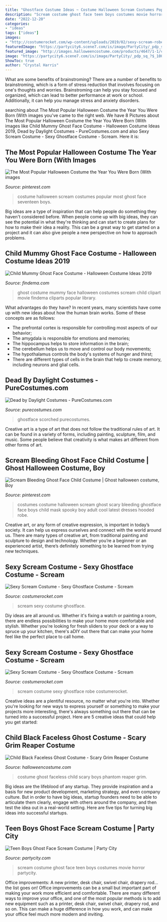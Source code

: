 ```yaml
---
title: "Ghostface Costume Ideas ~ Costume Halloween Scream Costumes Popular Most Ghost Face Seventeen Boys"
description: "Scream costume ghost face teen boys costumes movie horror partycity"
date: "2022-12-20"
categories:
- "ideas"
tags: ["ideas"]
images:
- "http://costumerocket.com/wp-content/uploads/2019/02/sexy-scream-robe-3.jpg"
featuredImage: "https://partycity6.scene7.com/is/image/PartyCity/_pdp_sq_?$_1000x1000_$&amp;$product=PartyCity/P40143"
featured_image: "http://images.halloweencostume.com/products/4647/1-1/child-black-faceless-ghost-costume.jpg"
image: "https://partycity6.scene7.com/is/image/PartyCity/_pdp_sq_?$_1000x1000_$&amp;$product=PartyCity/P40143"
ShowToc: true
author: "Crystal Harris"
---
```



What are some benefits of brainstroming?
There are a number of benefits to brainstroming, which is a form of stress reduction that involves focusing on one's thoughts and worries. Brainstroming can help you stay focused and organized, which can lead to better performance at work or school. Additionally, it can help you manage stress and anxiety disorders.

	

		
searching about The Most Popular Halloween Costume the Year You Were Born (With images you've came to the right web. We have 8 Pictures about The Most Popular Halloween Costume the Year You Were Born (With images like Child Mummy Ghost Face Costume - Halloween Costume Ideas 2019, Dead by Daylight Costumes - PureCostumes.com and also Sexy Scream Costume - Sexy Ghostface Costume - Scream. Here it is:
		
    
## The Most Popular Halloween Costume The Year You Were Born (With Images

<img loading=lazy src="https://i.pinimg.com/originals/ba/10/b0/ba10b0f1d29ca8445b23d8e0d9404501.png" onerror="this.onerror=null;this.src='https://tse2.mm.bing.net/th?id=OIP.GNursedxF_0YjGE3deM3iAHaKo&amp;pid=15.1';" alt="The Most Popular Halloween Costume the Year You Were Born (With images">

_Source: pinterest.com_

>costume halloween scream costumes popular most ghost face seventeen boys. 

	

Big ideas are a type of inspiration that can help people do something they haven't considered before. When people come up with big ideas, they can see the potential in what they're thinking and can start to create plans for how to make their idea a reality. This can be a great way to get started on a project and it can also give people a new perspective on how to approach problems.

    
## Child Mummy Ghost Face Costume - Halloween Costume Ideas 2019

<img loading=lazy src="http://findema.com/wp-content/uploads/2014/10/halloween_2014368.jpg" onerror="this.onerror=null;this.src='https://tse4.mm.bing.net/th?id=OIP.-s2-7fG7Nn8n6ToZ7bPjRQHaKl&amp;pid=15.1';" alt="Child Mummy Ghost Face Costume - Halloween Costume Ideas 2019">

_Source: findema.com_

>ghost costume mummy face halloween costumes scream child clipart movie findema cliparts popular library. 

	

What advantages do they have?
In recent years, many scientists have come up with new ideas about how the human brain works. Some of these concepts are as follows: 
- The prefrontal cortex is responsible for controlling most aspects of our behavior; 
- The amygdala is responsible for emotions and memories; 
- The hippocampus helps to store information in the brain; 
- The cerebellum helps us to move and control our body movements; 
- The hypothalamus controls the body's systems of hunger and thirst; 
- There are different types of cells in the brain that help to create memory, including neurons and glial cells.

    
## Dead By Daylight Costumes - PureCostumes.com

<img loading=lazy src="https://www.purecostumes.com/mm5/graphics/00000001/F105832_full_1_220x333.jpg" onerror="this.onerror=null;this.src='https://tse1.mm.bing.net/th?id=OIP.7msaEF1vjpwPRAOYXFvK-QAAAA&amp;pid=15.1';" alt="Dead by Daylight Costumes - PureCostumes.com">

_Source: purecostumes.com_

>ghostface scorched purecostumes. 

	

Creative art is a type of art that does not follow the traditional rules of art. It can be found in a variety of forms, including painting, sculpture, film, and music. Some people believe that creativity is what makes art different from other forms of art.

    
## Scream Bleeding Ghost Face Child Costume | Ghost Halloween Costume, Boy

<img loading=lazy src="https://i.pinimg.com/originals/6f/92/46/6f92466c5aca96321b663cb361b2c85e.jpg" onerror="this.onerror=null;this.src='https://tse1.mm.bing.net/th?id=OIP.FyZs9VxKwJXQgcwHbHLzWQHaJQ&amp;pid=15.1';" alt="Scream Bleeding Ghost Face Child Costume | Ghost halloween costume, Boy">

_Source: pinterest.com_

>costumes costume halloween scream ghost scary bleeding ghostface face boys child mask spooky boy adult cool latest dresses hooded robe. 

	

Creative art, or any form of creative expression, is important in today’s society. It can help us express ourselves and connect with the world around us. There are many types of creative art, from traditional painting and sculpture to design and technology. Whether you’re a beginner or an experienced artist, there’s definitely something to be learned from trying new techniques.

    
## Sexy Scream Costume - Sexy Ghostface Costume - Scream

<img loading=lazy src="http://costumerocket.com/wp-content/uploads/2019/02/sexy-scream-robe-3.jpg" onerror="this.onerror=null;this.src='https://tse4.mm.bing.net/th?id=OIP.l3qUpEo6BeN6VEpe7qGduAHaHa&amp;pid=15.1';" alt="Sexy Scream Costume - Sexy Ghostface Costume - Scream">

_Source: costumerocket.com_

>scream sexy costume ghostface. 

	

Diy ideas are all around us. Whether it's fixing a watch or painting a room, there are endless possibilities to make your home more comfortable and stylish. Whether you're looking for fresh sliders to your deck or a way to spruce up your kitchen, there's aDIY out there that can make your home feel like the perfect place to call home.

    
## Sexy Scream Costume - Sexy Ghostface Costume - Scream

<img loading=lazy src="http://costumerocket.com/wp-content/uploads/2019/02/sexy-scream-costume.jpg" onerror="this.onerror=null;this.src='https://tse1.mm.bing.net/th?id=OIP.TXJe55O9p5nKnuC2mNqrZAHaHa&amp;pid=15.1';" alt="Sexy Scream Costume - Sexy Ghostface Costume - Scream">

_Source: costumerocket.com_

>scream costume sexy ghostface robe costumerocket. 

	

Creative ideas are a plentiful resource, no matter what you're into. Whether you're looking for new ways to express yourself or something to make your projects more interesting, there's always something out there that can be turned into a successful project. Here are 5 creative ideas that could help you get started: 

    
## Child Black Faceless Ghost Costume - Scary Grim Reaper Costume

<img loading=lazy src="http://images.halloweencostume.com/products/4647/1-1/child-black-faceless-ghost-costume.jpg" onerror="this.onerror=null;this.src='https://tse4.mm.bing.net/th?id=OIP.Cm7QEaRwOFG1ihOTTznczAHaKl&amp;pid=15.1';" alt="Child Black Faceless Ghost Costume - Scary Grim Reaper Costume">

_Source: halloweencostume.com_

>costume ghost faceless child scary boys phantom reaper grim. 

	

Big ideas are the lifeblood of any startup. They provide inspiration and a basis for new product development, marketing strategy, and even company culture. But in order to have big ideas, startup founders need to be able to articulate them clearly, engage with others around the company, and then test the idea out in a real-world setting. Here are five tips for turning big ideas into successful startups.

    
## Teen Boys Ghost Face Scream Costume | Party City

<img loading=lazy src="https://partycity6.scene7.com/is/image/PartyCity/_pdp_sq_?$_1000x1000_$&amp;$product=PartyCity/P40143" onerror="this.onerror=null;this.src='https://tse1.mm.bing.net/th?id=OIP.lnHUtxeOvII9wgP4LqPClgHaHa&amp;pid=15.1';" alt="Teen Boys Ghost Face Scream Costume | Party City">

_Source: partycity.com_

>scream costume ghost face teen boys costumes movie horror partycity. 

	

Office improvements: A new printer, desk chair, swivel chair, drapery rod... the list goes on!
Office improvements can be a small but important part of making your work more efficient and comfortable. There are many different ways to improve your office, and one of the most popular methods is to add new equipment such as a printer, desk chair, swivel chair, drapery rod, and so on. This can make a huge difference in how you work, and can make your office feel much more modern and inviting.

